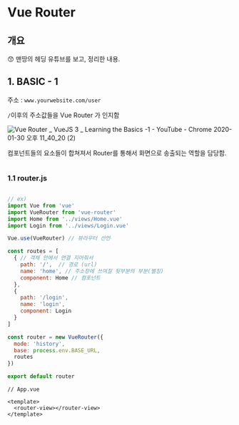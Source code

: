 # Vue Router

## 개요

:kissing_smiling_eyes: 맨땅의 헤딩 유튜브를 보고, 정리한 내용.

## 1. BASIC - 1

주소 : `www.yourwebsite.com/user`

`/`이후의 주소값들을 Vue Router 가 인지함

![Vue Router _ VueJS 3 _ Learning the Basics -1 - YouTube - Chrome 2020-01-30 오후 11_40_20 (2)](https://user-images.githubusercontent.com/52685322/73460122-47287300-43bb-11ea-99d1-5c8b56b6b374.png)

컴포넌트들의 요소들이 합쳐져서 Router를 통해서 화면으로 송출되는 역할을 담당함.



```vue

```



### 1.1 router.js

```javascript

// ex)
import Vue from 'vue'
import VueRouter from 'vue-router'
import Home from '../views/Home.vue'
import Login from '../views/Login.vue'

Vue.use(VueRouter) // 뷰라우터 선언

const routes = [
  { // 객체 안에서 연결 지어줘서
    path: '/',  // 경로 (url)
    name: 'home', // 주소창에 쓰여질 뒷부분의 부분(별칭)
    component: Home // 컴포넌트
  },
  {
    path: '/login',
    name: 'login',
    component: Login
  }
]

const router = new VueRouter({
  mode: 'history',
  base: process.env.BASE_URL,
  routes
})

export default router

```



```vue
// App.vue

<template>
  <router-view></router-view>  
</template>


```

